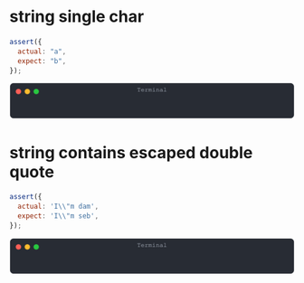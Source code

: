 # string single char

```js
assert({
  actual: "a",
  expect: "b",
});
```

![img](<./string/string single char.svg>)

# string contains escaped double quote

```js
assert({
  actual: 'I\\"m dam',
  expect: 'I\\"m seb',
});
```

![img](<./string/string contains escaped double quote.svg>)

